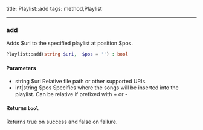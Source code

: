 title: Playlist::add
tags: method,Playlist

---

<div class="method">
<h3 class="method-name">add</h3>
<p>Adds $uri to the specified playlist at position $pos.</p>

```php
Playlist::add(string $uri,  $pos = '') : bool
```

#### Parameters

*  string $uri Relative file path or other supported URIs.
*  int|string $pos Specifies where the songs will be inserted into the playlist.
Can be relative if prefixed with + or -


#### Returns `bool`

Returns true on success and false on failure.


</div>